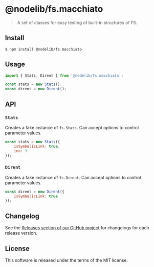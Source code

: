 # @nodelib/fs.macchiato

> A set of classes for easy testing of built-in structures of FS.

## Install

```
$ npm install @nodelib/fs.macchiato
```

## Usage

```js
import { Stats, Dirent } from '@nodelib/fs.macchiato';

const stats = new Stats();
const dirent = new Dirent();
```

## API

### `Stats`

Creates a fake instance of `fs.Stats`. Can accept options to control parameter values.

```js
const stats = new Stats({
	isSymbolicLink: true,
	ino: 3
});
```

### `Dirent`

Creates a fake instance of `fs.Dirent`. Can accept options to control parameter values.

```js
const dirent = new Dirent({
	isSymbolicLink: true
});
```

## Changelog

See the [Releases section of our GitHub project](https://github.com/nodelib/nodelib/releases) for changelogs for each release version.

## License

This software is released under the terms of the MIT license.
